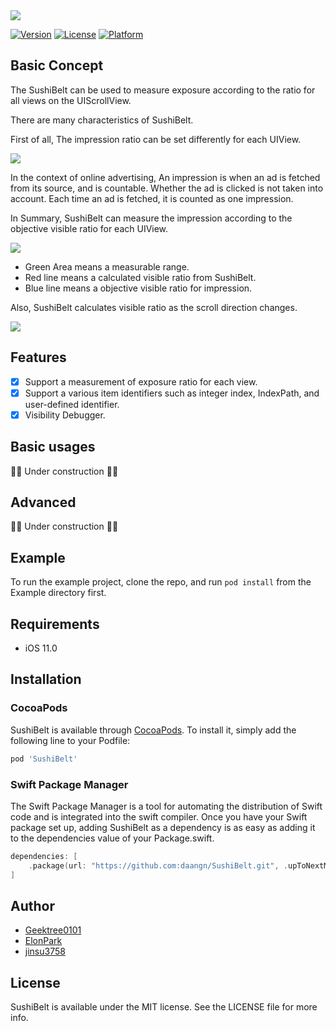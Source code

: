 <img src="https://github.com/daangn/SushiBelt/blob/master/screenshots/logo.png" />

[![Version](https://img.shields.io/cocoapods/v/SushiBelt.svg?style=flat)](https://cocoapods.org/pods/SushiBelt)
[![License](https://img.shields.io/cocoapods/l/SushiBelt.svg?style=flat)](https://cocoapods.org/pods/SushiBelt)
[![Platform](https://img.shields.io/cocoapods/p/SushiBelt.svg?style=flat)](https://cocoapods.org/pods/SushiBelt)

## Basic Concept
The SushiBelt can be used to measure exposure according to the ratio for all views on the UIScrollView.

There are many characteristics of SushiBelt.

First of all, The impression ratio can be set differently for each UIView.

<img src="https://github.com/daangn/SushiBelt/blob/master/screenshots/objective_ratio.png" />

In the context of online advertising, An impression is when an ad is fetched from its source, and is countable. Whether the ad is clicked is not taken into account. Each time an ad is fetched, it is counted as one impression. 

In Summary, SushiBelt can measure the impression according to the objective visible ratio for each UIView.

<img src="https://github.com/daangn/SushiBelt/blob/master/screenshots/ratio.png" />

- Green Area means a measurable range.
- Red line means a calculated visible ratio from SushiBelt.
- Blue line means a objective visible ratio for impression.

Also, SushiBelt calculates visible ratio as the scroll direction changes.

<img src="https://github.com/daangn/SushiBelt/blob/master/screenshots/scroll_direction.png" />

## Features

- [x] Support a measurement of exposure ratio for each view.
- [x] Support a various item identifiers such as integer index, IndexPath, and user-defined identifier.
- [x] Visibility Debugger.

## Basic usages

👨‍🔧 Under construction 🧑‍🔧

## Advanced

👨‍🔧 Under construction 🧑‍🔧

## Example

To run the example project, clone the repo, and run `pod install` from the Example directory first.

## Requirements
- iOS 11.0

## Installation

### CocoaPods

SushiBelt is available through [CocoaPods](https://cocoapods.org). To install
it, simply add the following line to your Podfile:

```ruby
pod 'SushiBelt'
```

### Swift Package Manager

The Swift Package Manager is a tool for automating the distribution of Swift code and is integrated into the swift compiler.
Once you have your Swift package set up, adding SushiBelt as a dependency is as easy as adding it to the dependencies value of your Package.swift.

```swift
dependencies: [
    .package(url: "https://github.com:daangn/SushiBelt.git", .upToNextMajor(from: "0.1.0"))
]
```

## Author

- [Geektree0101](https://www.github.com/Geektree0101)
- [ElonPark](https://www.github.com/ElonPark)
- [jinsu3758](https://www.github.com/jinsu3758)

## License

SushiBelt is available under the MIT license. See the LICENSE file for more info.
